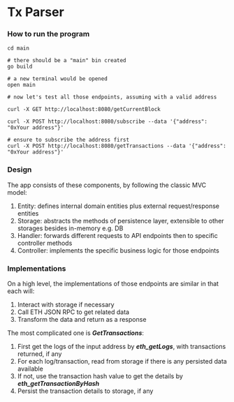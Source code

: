 # Tx Parser

### How to run the program
```
cd main

# there should be a "main" bin created
go build

# a new terminal would be opened
open main

# now let's test all those endpoints, assuming with a valid address

curl -X GET http://localhost:8080/getCurrentBlock

curl -X POST http://localhost:8080/subscribe --data '{"address": "0xYour address"}'

# ensure to subscribe the address first
curl -X POST http://localhost:8080/getTransactions --data '{"address": "0xYour address"}'
```

### Design
The app consists of these components, by following the classic MVC model:
1. Entity: defines internal domain entities plus external request/response entities
2. Storage: abstracts the methods of persistence layer, extensible to other storages besides in-memory e.g. DB
3. Handler: forwards different requests to API endpoints then to specific controller methods
4. Controller: implements the specific business logic for those endpoints


### Implementations
On a high level, the implementations of those endpoints are similar in that each will:
1. Interact with storage if necessary
2. Call ETH JSON RPC to get related data
3. Transform the data and return as a response

The most complicated one is ***GetTransactions***:
1. First get the logs of the input address by ***eth_getLogs***, with transactions returned, if any
2. For each log/transaction, read from storage if there is any persisted data available 
3. If not, use the transaction hash value to get the details by ***eth_getTransactionByHash***
4. Persist the transaction details to storage, if any
